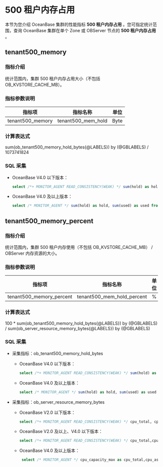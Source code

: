 # 500 租户内存占用

本节为您介绍 OceanBase 集群的性能指标 **500 租户内存占用** 。您可指定统计范围，查询 OceanBase 集群在单个 Zone 或 OBServer 节点的 **500 租户内存占用** 。

## tenant500_memory

### 指标介绍

统计范围内，集群 500 租户内存占用大小（不包括 OB_KVSTORE_CACHE_MB）。

### 指标参数说明

| **指标项** |   **指标名称**   | **单位** |
|---------|--------------|--------|
| tenant500_memory   | tenant500_mem_hold | Byte     |

### 计算表达式

sum(ob_tenant500_memory_hold_bytes{@LABELS}) by (@GBLABELS) / 1073741824

### SQL 采集

* OceanBase V4.0 以下版本：

  ```sql
  select /*+ MONITOR_AGENT READ_CONSISTENCY(WEAK) */ sum(hold) as hold, sum(used) as used from __all_virtual_memory_info where tenant_id = 500 and svr_ip = ? and svr_port = ? and mod_name <> 'OB_KVSTORE_CACHE_MB'
  ```

* OceanBase V4.0 及以上版本：

  ```sql
  select /* MONITOR_AGENT */ sum(hold) as hold, sum(used) as used from V$OB_MEMORY where tenant_id = 500 and svr_ip = ? and svr_port = ? and MOD_NAME <> 'KvstorCacheMb
  ```

## tenant500_memory_percent

### 指标介绍

统计范围内，集群 500 租户内存使用（不包括 OB_KVSTORE_CACHE_MB） / OBServer 内存资源的大小。

### 指标参数说明

| **指标项** |   **指标名称**    | **单位** |
|---------|---------------|--------|
| tenant500_memory_percent   | tenant500_mem_hold_percent | %     |

### 计算表达式

100 * sum(ob_tenant500_memory_hold_bytes{@LABELS}) by (@GBLABELS) / sum(ob_server_resource_memory_bytes{@LABELS}) by (@GBLABELS)

### SQL 采集

* 采集指标：ob_tenant500_memory_hold_bytes

  * OceanBase V4.0 以下版本：

    ```sql
    select /*+ MONITOR_AGENT READ_CONSISTENCY(WEAK) */ sum(hold) as hold, sum(used) as used from __all_virtual_memory_info where tenant_id = 500 and svr_ip = ? and svr_port = ? and mod_name <> 'OB_KVSTORE_CACHE_MB'
    ```

  * OceanBase V4.0 及以上版本：

    ```sql
    select /* MONITOR_AGENT */ sum(hold) as hold, sum(used) as used from V$OB_MEMORY where tenant_id = 500 and svr_ip = ? and svr_port = ? and MOD_NAME <> 'KvstorCacheMb'
    ```

* 采集指标：ob_server_resource_memory_bytes

  * OceanBase V2.0 以下版本：

    ```sql
    select /*+ MONITOR_AGENT READ_CONSISTENCY(WEAK) */ cpu_total, cpu_assigned, mem_total, mem_assigned,disk_total, cpu_assigned_percent, mem_assigned_percent from __all_virtual_server_stat where svr_ip = ? and svr_port = ?
    ```

  * OceanBase V2.0 及以上、V4.0 以下版本：

    ```sql
    select /*+ MONITOR_AGENT READ_CONSISTENCY(WEAK) */ cpu_total,cpu_max_assigned as cpu_assigned,mem_total,mem_max_assigned as mem_assigned,disk_total, cpu_assigned_percent, mem_assigned_percent from __all_virtual_server_stat where svr_ip = ? and svr_port = ?
    ```

  * OceanBase V4.0 及以上版本：

    ```sql
     select /* MONITOR_AGENT */ cpu_capacity_max as cpu_total,cpu_assigned_max as cpu_assigned,mem_capacity as mem_total,mem_assigned as mem_assigned,data_disk_capacity as disk_total, (cpu_assigned_max / cpu_capacity_max) as cpu_assigned_percent, (mem_assigned / mem_capacity) as mem_assigned_percent from V$OB_SERVERS where svr_ip = ? and svr_port = ?
    ```
